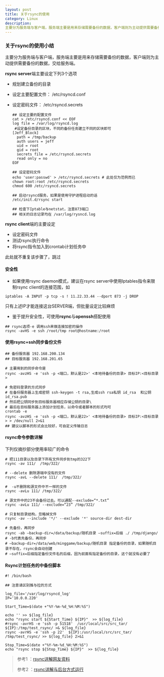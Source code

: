 ```yaml
---
layout: post
title: 关于rsync的使用
category: Linux
description:
主要分为服务端与客户端，服务端主要是用来存储需要备份的数据，客户端则为主动提供需要备份的数据，交给服务端。
---
```


### 关于rsync的使用小结

主要分为服务端与客户端，服务端主要是用来存储需要备份的数据，客户端则为主动提供需要备份的数据，交给服务端。

**rsync server**端主要设定下列3个选项

- 规划建立备份的目录

- 设定主要配置文件： /etc/rsyncd.conf

- 设定密码文件： /etc/rsyncd.secrets

  ```shell
  ## 设定主要的配置文件
  cat > /etc/rsyncd.conf << EOF
  log file = /var/log/rsyncd.log
   #设定备份目录的区块，不同的备份任务建立不同的区块即可
  [Jeff_Block]
  	path = /tmp/backup
  	auth users = jeff
  	uid = root
  	gid = root 
  	secrets file = /etc/rsyncd.secrets
  	read only = no
  EOF

  ## 设定密码文件
  echo 'user:passwd' > /etc/rsyncd.secrets # 此处仅为范例而已
  chown root:root /etc/rsyncd.secrets
  chmod 600 /etc/rsyncd.secrets

  ## 启动rsyncd服务，如果是使用守护进程启动的话
  /etc/init.d/rsync start 

  ## 检查下Iptable与netstat，注意873端口
  ## 相关的日志记录均在 /var/log/rysncd.log
  ```

**rsync client**端的主要设定

- 设定密码文件
- 测试rsync执行命令
- 将rsync指令加入到crontab计划任务中

此处就不重复该步骤了，跳过

#### 安全性

- 如果使用rsync daemon模式，建议在rsync server中使用Iptables指令来限制rsync client的连接范围，如

```shell
iptables -A INPUT -p tcp -s ! 11.22.33.44 --dport 873 -j DROP
```

只有上述IP才能连接这台SERVER端，但批量设定比较麻烦

- 鉴于提升安全性，可使用**rsync**与**openssh**搭配使用

```shell
## rsync选项-e 调用ssh来做连接加密的操作
rsync -avHS -e ssh /root/tmp root@hostname:/root
```

#### 使用rsync+ssh同步备份文件

```shell
## 备份服务器 192.168.200.134
## 目标服务器 192.168.201.65

# 主要用到的同步命令是
rsync -avzHS -e 'ssh -p <端口，默认是22>' <本地待备份的目录> 目标IP:<目标目录> 

# 免密码登录的方式同步
# 在备份服务器上生成密钥 ssh-keygen -t rsa,生成ssh rsa私钥 id_rsa  和公钥id_rsa.pub
# 然后把公钥同步到目标服务器相应存储公钥的目录\
# 最后在目标服务器上添加计划任务，以命令或者脚本的形式均可
crontab -e
rsync -avzHS -e 'ssh -p <端口，默认是22>' <本地待备份的目录> 目标IP:<目标目录> > /dev/null 2>&1
## 建议以脚本的形式会比较好，可自定义传输日志
```

#### rsync命令参数详解

下列仅摘抄部分使用率较广的命令

```shell
# 把111目录以及目录下所有文件同步到tmp的322下
rsync -av 111/  /tmp/322/

# --delete 删除源端中没有的文件
rsync -avL --delete 111/  /tmp/322/ 

#  -u不删除和源文件中不一样的文件
rsync -avLu 111/ /tmp/322/

# 源文件中的23不会备份过去。可以通配--exclude=“*.txt”
rsync -avLu 111/ --exclude=“23” /tmp/322/ 

# 只复制目录结构，忽略掉文件
rsync -av --include '*/' --exclude '*' source-dir dest-dir

# 先备份，再同步
rsync -ab –backup-dir=/data/backup/随机目录 –suffix=后缀 ./ /tmp/django/
# -b代表先备份，再同步
# –backup-dir=/data/web/minggame/backup/随机目录 指定备份的目录，如果随机目录不存在，rsync会自动创建
# –suffix=后缀指定备份文件名的后缀，因为前面有指定备份的目录，这个就没有必要了
```

#### Rsync计划任务的中备份脚本

```shell
#! /bin/bash 

## 注意请区别推与拉的方式

log_file='/var/log/rsyncd_log'
IP='10.0.0.220'

Start_Time=$(date +"%Y-%m-%d_%H:%M:%S")

echo '' >> ${log_file}
echo "rsync start ${Start_Time} ${IP}"  >> ${log_file}
#rsync -avrHS -e 'ssh -p 51518'  /usr/local/src/src_tar/  ${IP}:/tmp/test_rsync/ >& ${log_file}
rsync -avrHS -e 'ssh -p 22'  ${IP}:/usr/local/src/src_tar/  /tmp/test_rsync/ >> ${log_file} 2>&1

Stop_Time=$(date +"%Y-%m-%d_%H:%M:%S")
echo "rsync stop ${Stop_Time} ${IP}"  >> ${log_file}
```



> 参考1 ：[rsync详解网友资料](http://www.cnblogs.com/itech/archive/2009/08/10/1542945.html)
>
> 参考2 ：[rsync详解与后台方式运行](http://www.mamicode.com/info-detail-1242643.html)

